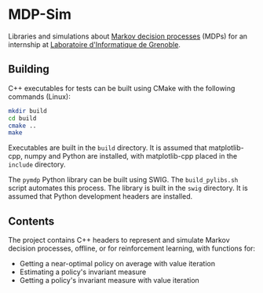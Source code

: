 # MDP-Sim

Libraries and simulations about [Markov decision processes](https://en.wikipedia.org/wiki/Markov_decision_process) (MDPs) for an internship at [Laboratoire d'Informatique de Grenoble](https://www.liglab.fr).

## Building

C++ executables for tests can be built using CMake with the following commands (Linux):

```sh
mkdir build
cd build
cmake ..
make
```

Executables are built in the `build` directory.
It is assumed that matplotlib-cpp, numpy and Python are installed, with matplotlib-cpp placed in the `include` directory.

The `pymdp` Python library can be built using SWIG. The `build_pylibs.sh` script automates this process.
The library is built in the `swig` directory.
It is assumed that Python development headers are installed.

## Contents

The project contains C++ headers to represent and simulate Markov decision processes, offline, or for reinforcement learning, with functions for:

- Getting a near-optimal policy on average with value iteration
- Estimating a policy's invariant measure
- Getting a policy's invariant measure with value iteration
